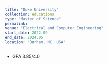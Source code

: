 ```yaml
---
title: "Duke University"
collection: educations
type: "Master of Science"
permalink:
venue: "Electrical and Computer Engineering"
start_date: 2022.09
end_date: 2024.05
location: "Durham, NC, USA"
---
```


- GPA 3.85/4.0
